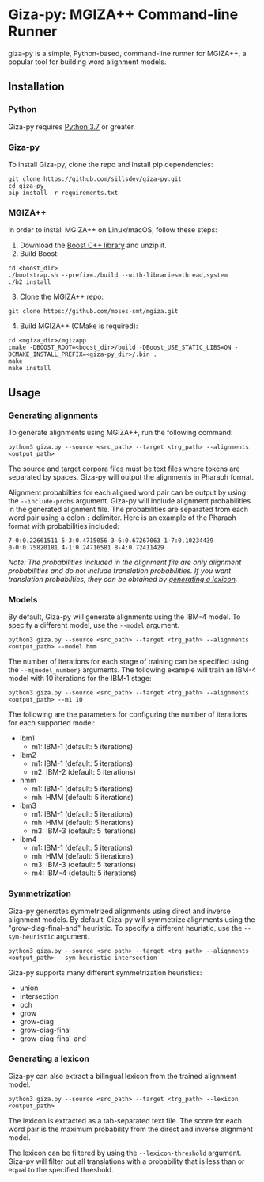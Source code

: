 # Giza-py: MGIZA++ Command-line Runner

giza-py is a simple, Python-based, command-line runner for MGIZA++, a popular tool for building word alignment models.

## Installation

### Python

Giza-py requires [Python 3.7](https://www.python.org/downloads/) or greater.

### Giza-py

To install Giza-py, clone the repo and install pip dependencies:

```
git clone https://github.com/sillsdev/giza-py.git
cd giza-py
pip install -r requirements.txt
```

### MGIZA++

In order to install MGIZA++ on Linux/macOS, follow these steps:

1. Download the [Boost C++ library](https://www.boost.org/) and unzip it.
2. Build Boost:

```
cd <boost_dir>
./bootstrap.sh --prefix=./build --with-libraries=thread,system
./b2 install
```

3. Clone the MGIZA++ repo:

```
git clone https://github.com/moses-smt/mgiza.git
```

4. Build MGIZA++ (CMake is required):

```
cd <mgiza_dir>/mgizapp
cmake -DBOOST_ROOT=<boost_dir>/build -DBoost_USE_STATIC_LIBS=ON -DCMAKE_INSTALL_PREFIX=<giza-py_dir>/.bin .
make
make install
```

## Usage

### Generating alignments

To generate alignments using MGIZA++, run the following command:

```
python3 giza.py --source <src_path> --target <trg_path> --alignments <output_path>
```

The source and target corpora files must be text files where tokens are separated by spaces. Giza-py will output the alignments in Pharaoh format.

Alignment probabilties for each aligned word pair can be output by using the `--include-probs` argument. Giza-py will include alignment probabilities in the generated alignment file. The probabilities are separated from each word pair using a colon `:` delimiter. Here is an example of the Pharaoh format with probabilities included:

```
7-0:0.22661511 5-3:0.4715056 3-6:0.67267063 1-7:0.10234439
0-0:0.75820181 4-1:0.24716581 8-4:0.72411429
```

_Note: The probabilities included in the alignment file are only alignment probabilities and do not include translation probabilities. If you want translation probabilties, they can be obtained by [generating a lexicon](#generating-a-lexicon)._

### Models

By default, Giza-py will generate alignments using the IBM-4 model. To specify a different model, use the `--model` argument.

```
python3 giza.py --source <src_path> --target <trg_path> --alignments <output_path> --model hmm
```

The number of iterations for each stage of training can be specified using the `--m{model_number}` arguments. The following example will train an IBM-4 model with 10 iterations for the IBM-1 stage:

```
python3 giza.py --source <src_path> --target <trg_path> --alignments <output_path> --m1 10
```

The following are the parameters for configuring the number of iterations for each supported model:

- ibm1
  - m1: IBM-1 (default: 5 iterations)
- ibm2
  - m1: IBM-1 (default: 5 iterations)
  - m2: IBM-2 (default: 5 iterations)
- hmm
  - m1: IBM-1 (default: 5 iterations)
  - mh: HMM (default: 5 iterations)
- ibm3
  - m1: IBM-1 (default: 5 iterations)
  - mh: HMM (default: 5 iterations)
  - m3: IBM-3 (default: 5 iterations)
- ibm4
  - m1: IBM-1 (default: 5 iterations)
  - mh: HMM (default: 5 iterations)
  - m3: IBM-3 (default: 5 iterations)
  - m4: IBM-4 (default: 5 iterations)

### Symmetrization

Giza-py generates symmetrized alignments using direct and inverse alignment models. By default, Giza-py will symmetrize alignments using the "grow-diag-final-and" heuristic. To specify a different heuristic, use the `--sym-heuristic` argument.

```
python3 giza.py --source <src_path> --target <trg_path> --alignments <output_path> --sym-heuristic intersection
```

Giza-py supports many different symmetrization heuristics:

- union
- intersection
- och
- grow
- grow-diag
- grow-diag-final
- grow-diag-final-and

### Generating a lexicon

Giza-py can also extract a bilingual lexicon from the trained alignment model.

```
python3 giza.py --source <src_path> --target <trg_path> --lexicon <output_path>
```

The lexicon is extracted as a tab-separated text file. The score for each word pair is the maximum probability from the direct and inverse alignment model.

The lexicon can be filtered by using the `--lexicon-threshold` argument. Giza-py will filter out all translations with a probability that is less than or equal to the specified threshold.
